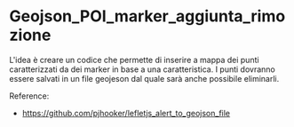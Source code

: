 # Geojson_POI_marker_aggiunta_rimozione
L'idea è creare un codice che permette di inserire a mappa dei punti caratterizzati da dei marker 
in base a una caratteristica.
I punti dovranno essere salvati in un file geojeson dal quale sarà anche possibile eliminarli.

Reference:
- https://github.com/pjhooker/lefletjs_alert_to_geojson_file

